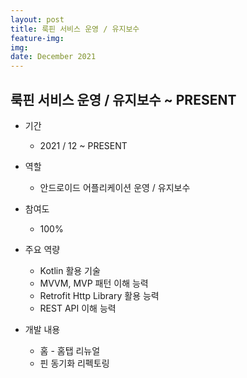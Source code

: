 ```yaml
---
layout: post
title: 룩핀 서비스 운영 / 유지보수
feature-img: 
img: 
date: December 2021
---
```


## 룩핀 서비스 운영 / 유지보수 ~ PRESENT

* 기간
    - 2021 / 12 ~ PRESENT
    
* 역할
    - 안드로이드 어플리케이션 운영 / 유지보수
    
* 참여도
    - 100%
    
* 주요 역량
    - Kotlin 활용 기술
    - MVVM, MVP 패턴 이해 능력
    - Retrofit Http Library 활용 능력
    - REST API 이해 능력

* 개발 내용
    - 홈 - 홈탭 리뉴얼 
    - 핀 동기화 리펙토링